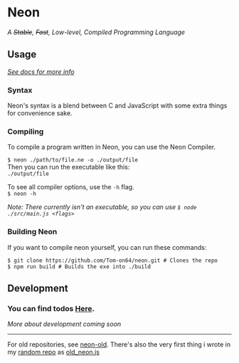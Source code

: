 # Neon
_A ~~Stable~~, ~~Fast~~, Low-level, Compiled Programming Language_

## Usage
_[See docs for more info](./docs/main.md)_

### Syntax
Neon's syntax is a blend between C and JavaScript 
with some extra things for convenience sake.

### Compiling
To compile a program written in Neon,
you can use the Neon Compiler.

`$ neon ./path/to/file.ne -o ./output/file`\
Then you can run the executable like this:\
`./output/file`

To see all compiler options, use the `-h` flag.\
`$ neon -h`

_Note: There currently isn't an executable, 
so you can use `$ node ./src/main.js <flags>`_

### Building Neon
If you want to compile neon yourself, you can run these commands:
```git
$ git clone https://github.com/Tom-on64/neon.git # Clones the repo
$ npm run build # Builds the exe into ./build
```

## Development
### You can find todos [Here](./todo.txt).

_More about development coming soon_

---

For old repositories, see [neon-old](https://github.com/Tom-on64/neon-old).
There's also the very first thing i wrote in my [random repo](https://github.com/Tom-on64/random) as [old_neon.js](https://github.com/Tom-on64/random/blob/main/old_neon.js)

